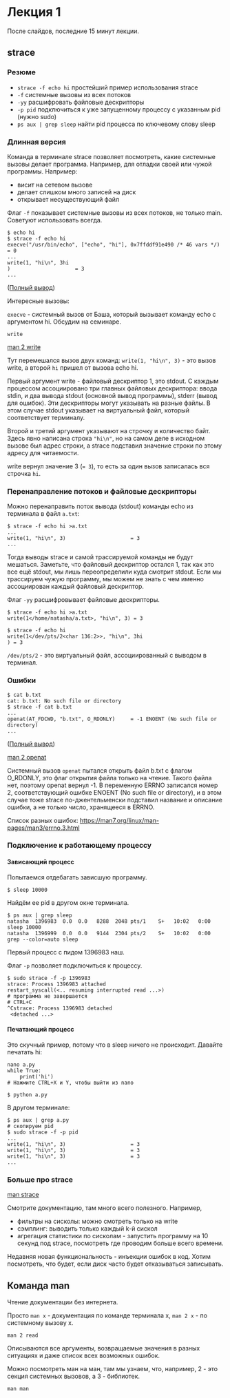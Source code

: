 # Лекция 1
После слайдов, последние 15 минут лекции.

## strace

### Резюме
- `strace -f echo hi` простейший пример использования strace
- `-f` системные вызовы из всех потоков
- `-yy` расшифровать файловые дескрипторы
- `-p pid` подключиться к уже запущенному процессу с указанным pid (нужно sudo)
- `ps aux | grep sleep` найти pid процесса по ключевому слову sleep

### Длинная версия

Команда в терминале strace позволяет посмотреть, какие системные вызовы делает программа.
Например, для отладки своей или чужой программы. Например:
- висит на сетевом вызове
- делает слишком много записей на диск
- открывает несуществующий файл

Флаг `-f` показывает системные вызовы из всех потоков, не только main. Советуют использовать всегда.

```
$ echo hi
$ strace -f echo hi
execve("/usr/bin/echo", ["echo", "hi"], 0x7ffddf91e490 /* 46 vars */) = 0
...
write(1, "hi\n", 3hi
)                     = 3
...
```
([Полный вывод](https://gist.github.com/murfel/1c4e66e464d0bd3ae8782fbdc4bca8bc#file-strace_echo_hi-L41))

Интересные вызовы:

`execve` - системный вызов от Баша, который вызывает команду echo с аргументом hi. Обсудим на семинаре.

`write`

[man 2 write](https://linux.die.net/man/2/write)

Тут перемешался вызов двух команд: `write(1, "hi\n", 3)` - это вызов write, а второй `hi` пришел от вызова echo hi.

Первый аргумент write - файловый дескриптор 1, это stdout.
С каждым процессом ассоциировано три главных файловых дескриптора: ввода stdin, и два вывода stdout (основной вывод программы), stderr (вывод для ошибок).
Эти дескрипторы могут указывать на разные файлы. В этом случае stdout указывает на виртуальный файл, который соответствует терминалу.

Второй и третий аргумент указывают на строчку и количество байт. Здесь явно написана строка `"hi\n"`, но на самом деле в исходном вызове был адрес строки, а strace подставил значение строки по этому адресу для читаемости.

write вернул значение 3 (`= 3`), то есть за один вызов записалась вся строчка `hi`.

### Перенаправление потоков и файловые дескрипторы

Можно перенаправить поток вывода (stdout) команды echo из терминала в файл `a.txt`:
```
$ strace -f echo hi >a.txt
...
write(1, "hi\n", 3)                     = 3
...
```

Тогда выводы strace и самой трассируемой команды не будут мешаться. Заметьте, что файловый дескриптор остался 1, так как это все ещё stdout, мы лишь переопределили куда смотрит stdout. Если мы трассируем чужую программу, мы можем не знать с чем именно ассоциирован каждый файловый дескриптор.

Флаг `-yy` расшифровывает файловые дескрипторы.
```
$ strace -f echo hi >a.txt
write(1</home/natasha/a.txt>, "hi\n", 3) = 3

$ strace -f echo hi
write(1</dev/pts/2<char 136:2>>, "hi\n", 3hi
) = 3
```

`/dev/pts/2` - это виртуальный файл, ассоциированный с выводом в терминал.

### Ошибки

```
$ cat b.txt
cat: b.txt: No such file or directory
$ strace -f cat b.txt
...
openat(AT_FDCWD, "b.txt", O_RDONLY)     = -1 ENOENT (No such file or directory)
...
```
([Полный вывод](https://gist.github.com/murfel/0108ecc882909a8d1791b3789a833723#file-cat-no-such-file-L41))

[man 2 openat](https://linux.die.net/man/2/openat)

Системный вызов `openat` пытался открыть файл b.txt с флагом O_RDONLY, это флаг открытия файла только на чтение. Такого файла нет, поэтому openat вернул -1. В переменную ERRNO записался номер 2, соответствующий ошибке ENOENT (No such file or directory), и в этом случае тоже strace по-джентельменски подставил название и описание ошибки, а не только число, хранящееся в ERRNO.

Список разных ошибок:
https://man7.org/linux/man-pages/man3/errno.3.html

### Подключение к работающему процессу

#### Зависающий процесс
Попытаемся отдебагать зависшую программу.
```
$ sleep 10000
```

Найдём ее pid в другом окне терминала.
```
$ ps aux | grep sleep
natasha  1396983  0.0  0.0   8288  2048 pts/1    S+   10:02   0:00 sleep 10000
natasha  1396999  0.0  0.0   9144  2304 pts/2    S+   10:02   0:00 grep --color=auto sleep
```

Первый процесс с пидом 1396983 наш.

Флаг `-p` позволяет подключиться к процессу.

```
$ sudo strace -f -p 1396983
strace: Process 1396983 attached
restart_syscall(<.. resuming interrupted read ...>)
# программа не завершается
# CTRL+C
^Cstrace: Process 1396983 detached
 <detached ...>
```

#### Печатающий процесс
Это скучный пример, потому что в sleep ничего не происходит. Давайте печатать hi:
```
nano a.py
while True:
    print('hi')
# Нажмите CTRL+X и Y, чтобы выйти из nano

$ python a.py
```

В другом терминале:
```
$ ps aux | grep a.py
# скопируем pid
$ sudo strace -f -p pid
...
write(1, "hi\n", 3)                     = 3
write(1, "hi\n", 3)                     = 3
write(1, "hi\n", 3)                     = 3
...
```

### Больше про strace
[man strace](https://man7.org/linux/man-pages/man1/strace.1.html)

Смотрите документацию, там много всего полезного. Например,
- фильтры на сисколы: можно смотреть только на write
- сэмплинг: выводить только каждый k-й сискол
- агрегация статистики по сисколам - запустить программу на 10 секунд под strace, посмотреть где проводим больше всего времени.

Недавняя новая функциональность - инъекции ошибок в код. Хотим посмотреть, что будет, если диск часто будет отказываться записывать.

## Команда man
Чтение документации без интернета. 

Просто `man x` - документация по команде терминала x, `man 2 x` - по системному вызову x.

```
man 2 read
```

Описываются все аргументы, возвращаемые значения в разных ситуациях и даже список всех возможных ошибок.

Можно посмотреть ман на ман, там мы узнаем, что, например, 2 - это секция системных вызовов, а 3 - библиотек.
```
man man
```
